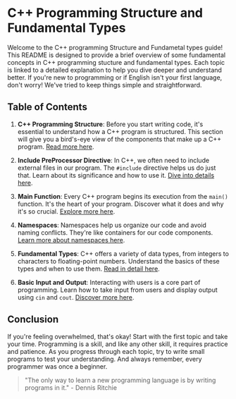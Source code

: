 
# C++ Programming Structure and Fundamental Types

Welcome to the C++ programming Structure and Fundametal types guide! This README is designed to provide a brief overview of some fundamental concepts in C++ programming stucture and fundamental types. Each topic is linked to a detailed explanation to help you dive deeper and understand better. If you're new to programming or if English isn't your first language, don't worry! We've tried to keep things simple and straightforward.

## Table of Contents

1. **C++ Programming Structure**: Before you start writing code, it's essential to understand how a C++ program is structured. This section will give you a bird's-eye view of the components that make up a C++ program. [Read more here](./1.C++_ProgramStructure/OVERVIEW.md).

2. **Include PreProcessor Directive**: In C++, we often need to include external files in our program. The `#include` directive helps us do just that. Learn about its significance and how to use it. [Dive into details here](./2.IncludePreprocessorDirective/INCLUDE_DIRECTIVE.md).

3. **Main Function**: Every C++ program begins its execution from the `main()` function. It's the heart of your program. Discover what it does and why it's so crucial. [Explore more here](./3.MainFunction/MAIN_FUNCTION.md).

4. **Namespaces**: Namespaces help us organize our code and avoid naming conflicts. They're like containers for our code components. [Learn more about namespaces here](./4.Namespaces/NAMESPACES.md).

5. **Fundamental Types**: C++ offers a variety of data types, from integers to characters to floating-point numbers. Understand the basics of these types and when to use them. [Read in detail here](./5.FundamentalTypes/FUNDAMENTAL_TYPES.md).

6. **Basic Input and Output**: Interacting with users is a core part of programming. Learn how to take input from users and display output using `cin` and `cout`. [Discover more here](./6.BasicInputAndOutput/BASICINPUTANDOUTPU.md).

## Conclusion

If you're feeling overwhelmed, that's okay! Start with the first topic and take your time. Programming is a skill, and like any other skill, it requires practice and patience. As you progress through each topic, try to write small programs to test your understanding. And always remember, every programmer was once a beginner.



<!-- quote -->

> "The only way to learn a new programming language is by writing programs in it." - Dennis Ritchie